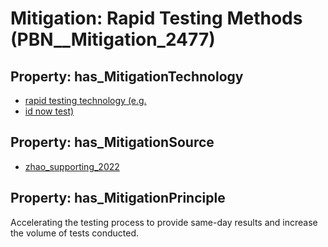 # Mitigation: __Rapid Testing Methods__ (PBN__Mitigation_2477)

## Property: has_MitigationTechnology

* [rapid testing technology (e.g.](../Technology/PBN__Technology_4520)
* [id now test)](../Technology/PBN__Technology_4521)

## Property: has_MitigationSource

* [zhao_supporting_2022](../Article/PBN__Article_266)

## Property: has_MitigationPrinciple

Accelerating the testing process to provide same-day results and increase the volume of tests conducted.

